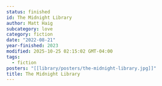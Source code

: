 ```yaml
---
status: finished
id: The Midnight Library
author: Matt Haig
subcategory: love
category: fiction
date: "2022-08-21"
year-finished: 2023
modified: 2025-10-25 02:15:02 GMT-04:00
tags:
  - fiction
posters: "[[library/posters/the-midnight-library.jpg]]"
title: The Midnight Library
---
```

